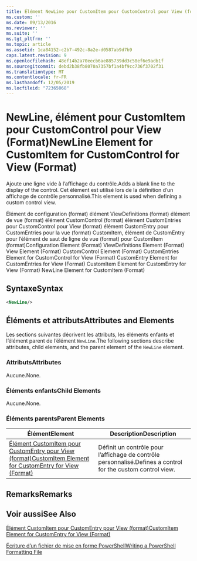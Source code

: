 ```yaml
---
title: Élément NewLine pour CustomItem pour CustomControl pour View (format) | Microsoft Docs
ms.custom: ''
ms.date: 09/13/2016
ms.reviewer: ''
ms.suite: ''
ms.tgt_pltfrm: ''
ms.topic: article
ms.assetid: 1ca84152-c2b7-492c-8a2e-d0587ab9d7b9
caps.latest.revision: 9
ms.openlocfilehash: 48ef14b2a70eecb6ae885739dd3c58ef6e9adb1f
ms.sourcegitcommit: debd2b38fb8070a7357bf1a4bf9cc736f3702f31
ms.translationtype: MT
ms.contentlocale: fr-FR
ms.lasthandoff: 12/05/2019
ms.locfileid: "72365068"
---
```

# <a name="newline-element-for-customitem-for-customcontrol-for-view-format"></a><span data-ttu-id="bef8e-102">NewLine, élément pour CustomItem pour CustomControl pour View (Format)</span><span class="sxs-lookup"><span data-stu-id="bef8e-102">NewLine Element for CustomItem for CustomControl for View (Format)</span></span>

<span data-ttu-id="bef8e-103">Ajoute une ligne vide à l’affichage du contrôle.</span><span class="sxs-lookup"><span data-stu-id="bef8e-103">Adds a blank line to the display of the control.</span></span> <span data-ttu-id="bef8e-104">Cet élément est utilisé lors de la définition d’un affichage de contrôle personnalisé.</span><span class="sxs-lookup"><span data-stu-id="bef8e-104">This element is used when defining a custom control view.</span></span>

<span data-ttu-id="bef8e-105">Élément de configuration (format) élément ViewDefinitions (format) élément de vue (format) élément CustomControl (format) élément CustomEntries pour CustomControl pour View (format) élément CustomEntry pour CustomEntries pour la vue (format) CustomItem, élément de CustomEntry pour l’élément de saut de ligne de vue (format) pour CustomItem (format)</span><span class="sxs-lookup"><span data-stu-id="bef8e-105">Configuration Element (Format) ViewDefinitions Element (Format) View Element (Format) CustomControl Element (Format) CustomEntries Element for CustomControl for View (Format) CustomEntry Element for CustomEntries for View (Format) CustomItem Element for CustomEntry for View (Format) NewLine Element for CustomItem (Format)</span></span>

## <a name="syntax"></a><span data-ttu-id="bef8e-106">Syntaxe</span><span class="sxs-lookup"><span data-stu-id="bef8e-106">Syntax</span></span>

```xml
<NewLine/>
```

## <a name="attributes-and-elements"></a><span data-ttu-id="bef8e-107">Éléments et attributs</span><span class="sxs-lookup"><span data-stu-id="bef8e-107">Attributes and Elements</span></span>

<span data-ttu-id="bef8e-108">Les sections suivantes décrivent les attributs, les éléments enfants et l’élément parent de l’élément `NewLine`.</span><span class="sxs-lookup"><span data-stu-id="bef8e-108">The following sections describe attributes, child elements, and the parent element of the `NewLine` element.</span></span>

### <a name="attributes"></a><span data-ttu-id="bef8e-109">Attributs</span><span class="sxs-lookup"><span data-stu-id="bef8e-109">Attributes</span></span>

<span data-ttu-id="bef8e-110">Aucune.</span><span class="sxs-lookup"><span data-stu-id="bef8e-110">None.</span></span>

### <a name="child-elements"></a><span data-ttu-id="bef8e-111">Éléments enfants</span><span class="sxs-lookup"><span data-stu-id="bef8e-111">Child Elements</span></span>

<span data-ttu-id="bef8e-112">Aucune.</span><span class="sxs-lookup"><span data-stu-id="bef8e-112">None.</span></span>

### <a name="parent-elements"></a><span data-ttu-id="bef8e-113">Éléments parents</span><span class="sxs-lookup"><span data-stu-id="bef8e-113">Parent Elements</span></span>

|<span data-ttu-id="bef8e-114">Élément</span><span class="sxs-lookup"><span data-stu-id="bef8e-114">Element</span></span>|<span data-ttu-id="bef8e-115">Description</span><span class="sxs-lookup"><span data-stu-id="bef8e-115">Description</span></span>|
|-------------|-----------------|
|[<span data-ttu-id="bef8e-116">Élément CustomItem pour CustomEntry pour View (format)</span><span class="sxs-lookup"><span data-stu-id="bef8e-116">CustomItem Element for CustomEntry for View (Format)</span></span>](./customitem-element-for-customentry-for-customcontrol-for-view-format.md)|<span data-ttu-id="bef8e-117">Définit un contrôle pour l’affichage de contrôle personnalisé.</span><span class="sxs-lookup"><span data-stu-id="bef8e-117">Defines a control for the custom control view.</span></span>|

## <a name="remarks"></a><span data-ttu-id="bef8e-118">Remarks</span><span class="sxs-lookup"><span data-stu-id="bef8e-118">Remarks</span></span>

## <a name="see-also"></a><span data-ttu-id="bef8e-119">Voir aussi</span><span class="sxs-lookup"><span data-stu-id="bef8e-119">See Also</span></span>

[<span data-ttu-id="bef8e-120">Élément CustomItem pour CustomEntry pour View (format)</span><span class="sxs-lookup"><span data-stu-id="bef8e-120">CustomItem Element for CustomEntry for View (Format)</span></span>](./customitem-element-for-customentry-for-customcontrol-for-view-format.md)

[<span data-ttu-id="bef8e-121">Écriture d’un fichier de mise en forme PowerShell</span><span class="sxs-lookup"><span data-stu-id="bef8e-121">Writing a PowerShell Formatting File</span></span>](./writing-a-powershell-formatting-file.md)
